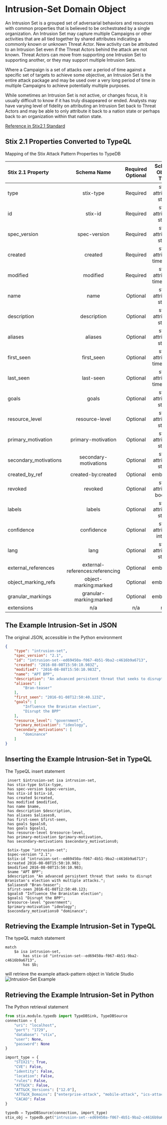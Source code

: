 # Intrusion-Set Domain Object

An Intrusion Set is a grouped set of adversarial behaviors and resources with common properties that is believed to be orchestrated by a single organization. An Intrusion Set may capture multiple Campaigns or other activities that are all tied together by shared attributes indicating a commonly known or unknown Threat Actor. New activity can be attributed to an Intrusion Set even if the Threat Actors behind the attack are not known. Threat Actors can move from supporting one Intrusion Set to supporting another, or they may support multiple Intrusion Sets.

 

Where a Campaign is a set of attacks over a period of time against a specific set of targets to achieve some objective, an Intrusion Set is the entire attack package and may be used over a very long period of time in multiple Campaigns to achieve potentially multiple purposes.

While sometimes an Intrusion Set is not active, or changes focus, it is usually difficult to know if it has truly disappeared or ended. Analysts may have varying level of fidelity on attributing an Intrusion Set back to Threat Actors and may be able to only attribute it back to a nation state or perhaps back to an organization within that nation state.

[Reference in Stix2.1 Standard](https://docs.oasis-open.org/cti/stix/v2.1/os/stix-v2.1-os.html#_5ol9xlbbnrdn)
## Stix 2.1 Properties Converted to TypeQL
Mapping of the Stix Attack Pattern Properties to TypeDB

|  Stix 2.1 Property    |           Schema Name             | Required  Optional  |      Schema Object Type | Schema Parent  |
|:--------------------|:--------------------------------:|:------------------:|:------------------------:|:-------------:|
|  type                 |            stix-type              |      Required       |  stix-attribute-string    |   attribute    |
|  id                   |             stix-id               |      Required       |  stix-attribute-string    |   attribute    |
|  spec_version         |           spec-version            |      Required       |  stix-attribute-string    |   attribute    |
|  created              |             created               |      Required       | stix-attribute-timestamp  |   attribute    |
|  modified             |             modified              |      Required       | stix-attribute-timestamp  |   attribute    |
|  name                 |               name                |      Optional       |  stix-attribute-string    |   attribute    |
|  description          |           description             |      Optional       |  stix-attribute-string    |   attribute    |
| aliases |aliases |      Optional       |  stix-attribute-string    |   attribute    |
| first_seen |first_seen |      Optional       | stix-attribute-timestamp  |   attribute    |
| last_seen |last-seen |      Optional       | stix-attribute-timestamp  |   attribute    |
| goals |goals |      Optional       |  stix-attribute-string    |   attribute    |
| resource_level |resource-level |      Optional       |  stix-attribute-string    |   attribute    |
| primary_motivation |primary-motivation |      Optional       |  stix-attribute-string    |   attribute    |
| secondary_motivations |secondary-motivations |      Optional       |  stix-attribute-string    |   attribute    |
|  created_by_ref       |        created-by:created         |      Optional       |   embedded     |relation |
|  revoked              |             revoked               |      Optional       |  stix-attribute-boolean   |   attribute    |
|  labels               |              labels               |      Optional       |  stix-attribute-string    |   attribute    |
|  confidence           |            confidence             |      Optional       |  stix-attribute-integer   |   attribute    |
|  lang                 |               lang                |      Optional       |  stix-attribute-string    |   attribute    |
|  external_references  | external-references:referencing   |      Optional       |   embedded     |relation |
|  object_marking_refs  |      object-marking:marked        |      Optional       |   embedded     |relation |
|  granular_markings    |     granular-marking:marked       |      Optional       |   embedded     |relation |
|  extensions           |               n/a                 |        n/a          |           n/a             |      n/a       |

## The Example Intrusion-Set in JSON
The original JSON, accessible in the Python environment
```json
{
    "type": "intrusion-set",
    "spec_version": "2.1",
    "id": "intrusion-set--ed69450a-f067-4b51-9ba2-c4616b9a6713",
    "created": "2016-08-08T15:50:10.983Z",
    "modified": "2016-08-08T15:50:10.983Z",
    "name": "APT BPP",
    "description": "An advanced persistent threat that seeks to disrupt Branistan's election with multiple attacks.",
    "aliases": [
        "Bran-teaser"
    ],
    "first_seen": "2016-01-08T12:50:40.123Z",
    "goals": [
        "Influence the Branistan election",
        "Disrupt the BPP"
    ],
    "resource_level": "government",
    "primary_motivation": "ideology",
    "secondary_motivations": [
        "dominance"
    ]
}
```


## Inserting the Example Intrusion-Set in TypeQL
The TypeQL insert statement
```typeql
 insert $intrusion-set isa intrusion-set,
 has stix-type $stix-type,
 has spec-version $spec-version,
 has stix-id $stix-id,
 has created $created,
 has modified $modified,
 has name $name,
 has description $description,
 has aliases $aliases0,
 has first-seen $first-seen,
 has goals $goals0,
 has goals $goals1,
 has resource-level $resource-level,
 has primary-motivation $primary-motivation,
 has secondary-motivations $secondary_motivations0;

 $stix-type "intrusion-set";
 $spec-version "2.1";
 $stix-id "intrusion-set--ed69450a-f067-4b51-9ba2-c4616b9a6713";
 $created 2016-08-08T15:50:10.983;
 $modified 2016-08-08T15:50:10.983;
 $name "APT BPP";
 $description "An advanced persistent threat that seeks to disrupt Branistan's election with multiple attacks.";
 $aliases0 "Bran-teaser";
 $first-seen 2016-01-08T12:50:40.123;
 $goals0 "Influence the Branistan election";
 $goals1 "Disrupt the BPP";
 $resource-level "government";
 $primary-motivation "ideology";
 $secondary_motivations0 "dominance";
```

## Retrieving the Example Intrusion-Set in TypeQL
The typeQL match statement

```typeql
match
    $a isa intrusion-set,
        has stix-id "intrusion-set--ed69450a-f067-4b51-9ba2-c4616b9a6713",
        has $b;
```


will retrieve the example attack-pattern object in Vaticle Studio
![Intrusion-Set Example](C:\Users\brett\PycharmProjects\Stix-ORM\docs\sdo\img\intrusion-set.png)

## Retrieving the Example Intrusion-Set  in Python
The Python retrieval statement

```python
from stix.module.typedb import TypeDBSink, TypeDBSource
connection = {
    "uri": "localhost",
    "port": "1729",
    "database": "stix",
    "user": None,
    "password": None
}

import_type = {
    "STIX21": True,
    "CVE": False,
    "identity": False,
    "location": False,
    "rules": False,
    "ATT&CK": False,
    "ATT&CK_Versions": ["12.0"],
    "ATT&CK_Domains": ["enterprise-attack", "mobile-attack", "ics-attack"],
    "CACAO": False
}

typedb = TypeDBSource(connection, import_type)
stix_obj = typedb.get("intrusion-set--ed69450a-f067-4b51-9ba2-c4616b9a6713")
```

